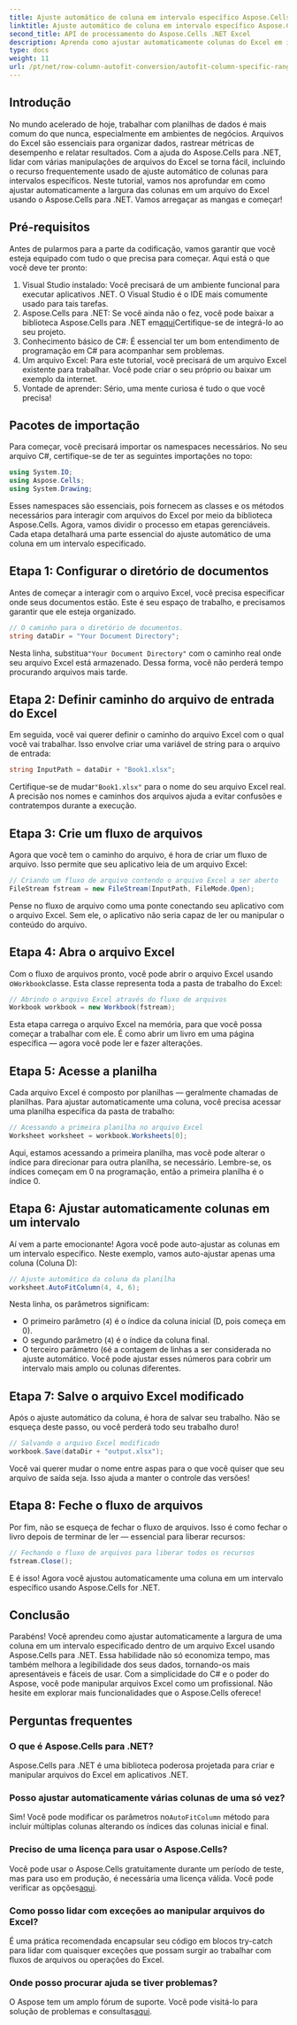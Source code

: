 ```yaml
---
title: Ajuste automático de coluna em intervalo específico Aspose.Cells .NET
linktitle: Ajuste automático de coluna em intervalo específico Aspose.Cells .NET
second_title: API de processamento do Aspose.Cells .NET Excel
description: Aprenda como ajustar automaticamente colunas do Excel em intervalos específicos usando o Aspose.Cells para .NET com este tutorial detalhado passo a passo.
type: docs
weight: 11
url: /pt/net/row-column-autofit-conversion/autofit-column-specific-range/
---
```

## Introdução
No mundo acelerado de hoje, trabalhar com planilhas de dados é mais comum do que nunca, especialmente em ambientes de negócios. Arquivos do Excel são essenciais para organizar dados, rastrear métricas de desempenho e relatar resultados. Com a ajuda do Aspose.Cells para .NET, lidar com várias manipulações de arquivos do Excel se torna fácil, incluindo o recurso frequentemente usado de ajuste automático de colunas para intervalos específicos. Neste tutorial, vamos nos aprofundar em como ajustar automaticamente a largura das colunas em um arquivo do Excel usando o Aspose.Cells para .NET. Vamos arregaçar as mangas e começar!
## Pré-requisitos
Antes de pularmos para a parte da codificação, vamos garantir que você esteja equipado com tudo o que precisa para começar. Aqui está o que você deve ter pronto:
1. Visual Studio instalado: Você precisará de um ambiente funcional para executar aplicativos .NET. O Visual Studio é o IDE mais comumente usado para tais tarefas.
2.  Aspose.Cells para .NET: Se você ainda não o fez, você pode baixar a biblioteca Aspose.Cells para .NET em[aqui](https://releases.aspose.com/cells/net/)Certifique-se de integrá-lo ao seu projeto.
3. Conhecimento básico de C#: É essencial ter um bom entendimento de programação em C# para acompanhar sem problemas.
4. Um arquivo Excel: Para este tutorial, você precisará de um arquivo Excel existente para trabalhar. Você pode criar o seu próprio ou baixar um exemplo da internet.
5. Vontade de aprender: Sério, uma mente curiosa é tudo o que você precisa!
## Pacotes de importação
Para começar, você precisará importar os namespaces necessários. No seu arquivo C#, certifique-se de ter as seguintes importações no topo:
```csharp
using System.IO;
using Aspose.Cells;
using System.Drawing;
```
Esses namespaces são essenciais, pois fornecem as classes e os métodos necessários para interagir com arquivos do Excel por meio da biblioteca Aspose.Cells.
Agora, vamos dividir o processo em etapas gerenciáveis. Cada etapa detalhará uma parte essencial do ajuste automático de uma coluna em um intervalo especificado.
## Etapa 1: Configurar o diretório de documentos
Antes de começar a interagir com o arquivo Excel, você precisa especificar onde seus documentos estão. Este é seu espaço de trabalho, e precisamos garantir que ele esteja organizado.
```csharp
// O caminho para o diretório de documentos.
string dataDir = "Your Document Directory";
```
 Nesta linha, substitua`"Your Document Directory"` com o caminho real onde seu arquivo Excel está armazenado. Dessa forma, você não perderá tempo procurando arquivos mais tarde.
## Etapa 2: Definir caminho do arquivo de entrada do Excel
Em seguida, você vai querer definir o caminho do arquivo Excel com o qual você vai trabalhar. Isso envolve criar uma variável de string para o arquivo de entrada:
```csharp
string InputPath = dataDir + "Book1.xlsx";
```
 Certifique-se de mudar`"Book1.xlsx"` para o nome do seu arquivo Excel real. A precisão nos nomes e caminhos dos arquivos ajuda a evitar confusões e contratempos durante a execução.
## Etapa 3: Crie um fluxo de arquivos
Agora que você tem o caminho do arquivo, é hora de criar um fluxo de arquivo. Isso permite que seu aplicativo leia de um arquivo Excel:
```csharp
// Criando um fluxo de arquivo contendo o arquivo Excel a ser aberto
FileStream fstream = new FileStream(InputPath, FileMode.Open);
```
Pense no fluxo de arquivo como uma ponte conectando seu aplicativo com o arquivo Excel. Sem ele, o aplicativo não seria capaz de ler ou manipular o conteúdo do arquivo.
## Etapa 4: Abra o arquivo Excel
 Com o fluxo de arquivos pronto, você pode abrir o arquivo Excel usando o`Workbook`classe. Esta classe representa toda a pasta de trabalho do Excel:
```csharp
// Abrindo o arquivo Excel através do fluxo de arquivos
Workbook workbook = new Workbook(fstream);
```
Esta etapa carrega o arquivo Excel na memória, para que você possa começar a trabalhar com ele. É como abrir um livro em uma página específica — agora você pode ler e fazer alterações.
## Etapa 5: Acesse a planilha 
Cada arquivo Excel é composto por planilhas — geralmente chamadas de planilhas. Para ajustar automaticamente uma coluna, você precisa acessar uma planilha específica da pasta de trabalho:
```csharp
// Acessando a primeira planilha no arquivo Excel
Worksheet worksheet = workbook.Worksheets[0];
```
Aqui, estamos acessando a primeira planilha, mas você pode alterar o índice para direcionar para outra planilha, se necessário. Lembre-se, os índices começam em 0 na programação, então a primeira planilha é o índice 0.
## Etapa 6: Ajustar automaticamente colunas em um intervalo
Aí vem a parte emocionante! Agora você pode auto-ajustar as colunas em um intervalo específico. Neste exemplo, vamos auto-ajustar apenas uma coluna (Coluna D):
```csharp
// Ajuste automático da coluna da planilha
worksheet.AutoFitColumn(4, 4, 6);
```
Nesta linha, os parâmetros significam:
- O primeiro parâmetro (`4`) é o índice da coluna inicial (D, pois começa em 0).
- O segundo parâmetro (`4`) é o índice da coluna final.
- O terceiro parâmetro (`6`é a contagem de linhas a ser considerada no ajuste automático.
Você pode ajustar esses números para cobrir um intervalo mais amplo ou colunas diferentes.
## Etapa 7: Salve o arquivo Excel modificado
Após o ajuste automático da coluna, é hora de salvar seu trabalho. Não se esqueça deste passo, ou você perderá todo seu trabalho duro!
```csharp
// Salvando o arquivo Excel modificado
workbook.Save(dataDir + "output.xlsx");
```
Você vai querer mudar o nome entre aspas para o que você quiser que seu arquivo de saída seja. Isso ajuda a manter o controle das versões!
## Etapa 8: Feche o fluxo de arquivos
Por fim, não se esqueça de fechar o fluxo de arquivos. Isso é como fechar o livro depois de terminar de ler — essencial para liberar recursos:
```csharp
// Fechando o fluxo de arquivos para liberar todos os recursos
fstream.Close();
```
E é isso! Agora você ajustou automaticamente uma coluna em um intervalo específico usando Aspose.Cells for .NET.
## Conclusão
Parabéns! Você aprendeu como ajustar automaticamente a largura de uma coluna em um intervalo especificado dentro de um arquivo Excel usando Aspose.Cells para .NET. Essa habilidade não só economiza tempo, mas também melhora a legibilidade dos seus dados, tornando-os mais apresentáveis e fáceis de usar. Com a simplicidade do C# e o poder do Aspose, você pode manipular arquivos Excel como um profissional. Não hesite em explorar mais funcionalidades que o Aspose.Cells oferece!
## Perguntas frequentes
### O que é Aspose.Cells para .NET?
Aspose.Cells para .NET é uma biblioteca poderosa projetada para criar e manipular arquivos do Excel em aplicativos .NET.
### Posso ajustar automaticamente várias colunas de uma só vez?
 Sim! Você pode modificar os parâmetros no`AutoFitColumn` método para incluir múltiplas colunas alterando os índices das colunas inicial e final.
### Preciso de uma licença para usar o Aspose.Cells?
 Você pode usar o Aspose.Cells gratuitamente durante um período de teste, mas para uso em produção, é necessária uma licença válida. Você pode verificar as opções[aqui](https://purchase.aspose.com/buy).
### Como posso lidar com exceções ao manipular arquivos do Excel?
É uma prática recomendada encapsular seu código em blocos try-catch para lidar com quaisquer exceções que possam surgir ao trabalhar com fluxos de arquivos ou operações do Excel.
### Onde posso procurar ajuda se tiver problemas?
 O Aspose tem um amplo fórum de suporte. Você pode visitá-lo para solução de problemas e consultas[aqui](https://forum.aspose.com/c/cells/9).
